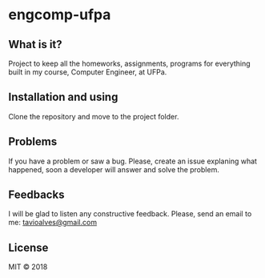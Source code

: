 # engcomp-ufpa

## What is it?

Project to keep all the homeworks, assignments, programs for everything built in my course, Computer Engineer, at UFPa.

## Installation and using

Clone the repository and move to the project folder.

## Problems

If you have a problem or saw a bug. Please, create an issue explaning what happened, soon a developer will answer and solve the problem.

## Feedbacks

I will be glad to listen any constructive feedback. Please, send an email to me: tavioalves@gmail.com

## License

MIT © 2018